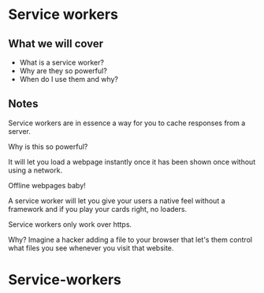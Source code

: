 # Service workers

## What we will cover

* What is a service worker?
* Why are they so powerful?
* When do I use them and why?

## Notes

Service workers are in essence a way for you to cache
responses from a server.

Why is this so powerful?

It will let you load a webpage instantly once it
has been shown once without using a network.

Offline webpages baby!

A service worker will let you give your users a native
feel without a framework and if you play your cards right,
no loaders.

Service workers only work over https.

Why? Imagine a hacker adding a file to your browser that
let's them control what files you see whenever you visit
that website.
# Service-workers
